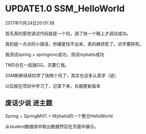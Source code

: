 # UPDATE1.0   SSM_HelloWorld

2017年11月24日20:01:38

首先真的感觉调试代码就是一个坑，调了快一个晚上才调试成功。

真的就一点点的小错误，你硬是找不出来，真的麻烦死了。迟早要猝死。

我测试spring + springmvc成功，测试mybatis成功

TMD合在一起就GG。天要亡我。

SSM断断续续的学了快两个月了，其实也没多认真学（逃）

以后就在项目中学习了，记录下来，长期更新版本

## 废话少说 进主题

Spring + SpringMVC + Mybatis的一个整合HelloWorld

从student数据库中取出数据然后在页面中展示。

